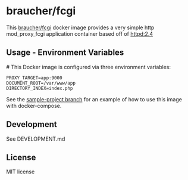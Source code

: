 # braucher/fcgi

This [braucher/fcgi](https://hub.docker.com/r/braucher/fcgi/) docker image provides a
very simple http mod\_proxy\_fcgi application container based off of 
[httpd:2.4](https://hub.docker.com/r/_/httpd/)

## Usage - Environment Variables

\# This Docker image is configured via three environment variables:  

```
PROXY_TARGET=app:9000  
DOCUMENT_ROOT=/var/www/app  
DIRECTORY_INDEX=index.php  
```

See the 
[sample-project branch](https://github.com/jwbraucher/docker-fcgi/tree/sample-project)
for an example of how to use this image with docker-compose.

## Development
See DEVELOPMENT.md

## License
MIT license

